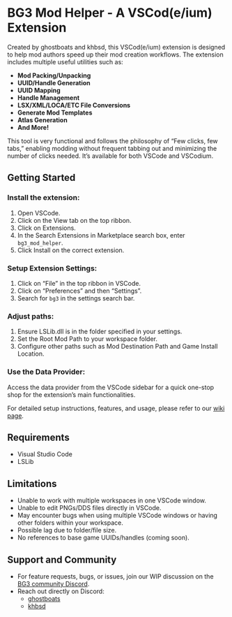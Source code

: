 # BG3 Mod Helper - A VSCod(e/ium) Extension

Created by ghostboats and khbsd, this VSCod(e/ium) extension is designed to help mod authors speed up their mod creation workflows. The extension includes multiple useful utilities such as:

- **Mod Packing/Unpacking**
- **UUID/Handle Generation**
- **UUID Mapping**
- **Handle Management**
- **LSX/XML/LOCA/ETC File Conversions**
- **Generate Mod Templates**
- **Atlas Generation**
- **And More!**

This tool is very functional and follows the philosophy of “Few clicks, few tabs,” enabling modding without frequent tabbing out and minimizing the number of clicks needed. It’s available for both VSCode and VSCodium.

## Getting Started

### Install the extension:

1. Open VSCode.
2. Click on the View tab on the top ribbon.
3. Click on Extensions.
4. In the Search Extensions in Marketplace search box, enter `bg3_mod_helper`.
5. Click Install on the correct extension.

### Setup Extension Settings:

1. Click on “File” in the top ribbon in VSCode.
2. Click on “Preferences” and then “Settings”.
3. Search for `bg3` in the settings search bar.

### Adjust paths:

1. Ensure LSLib.dll is in the folder specified in your settings.
2. Set the Root Mod Path to your workspace folder.
3. Configure other paths such as Mod Destination Path and Game Install Location.

### Use the Data Provider:

Access the data provider from the VSCode sidebar for a quick one-stop shop for the extension’s main functionalities.

For detailed setup instructions, features, and usage, please refer to our [wiki page](https://wiki.bg3.community/Tools/bg3-mod-helper).

## Requirements

- Visual Studio Code
- LSLib

## Limitations

- Unable to work with multiple workspaces in one VSCode window.
- Unable to edit PNGs/DDS files directly in VSCode.
- May encounter bugs when using multiple VSCode windows or having other folders within your workspace.
- Possible lag due to folder/file size.
- No references to base game UUIDs/handles (coming soon).

## Support and Community

- For feature requests, bugs, or issues, join our WIP discussion on the [BG3 community Discord](https://discord.gg/bg3community).
- Reach out directly on Discord:
  - [ghostboats](https://discordapp.com/users/639109932263669781)
  - [khbsd](https://discord.com/users/231090009698992128)